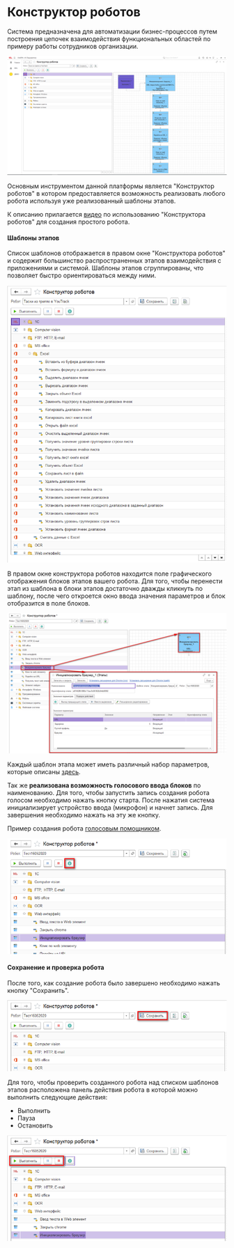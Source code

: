 # Конструктор роботов

Система предназначена для автоматизации бизнес-процессов путем построения цепочек взаимодействия функциональных областей по примеру работы сотрудников организации.&#x20;

![](<../.gitbook/assets/image (3).png>)

Основным инструментом данной платформы является "Конструктор роботов" в котором предоставляется возможность реализовать любого робота используя уже реализованный шаблоны этапов.

К описанию прилагается [видео](https://youtu.be/LbupFVnonVs) по использованию "Конструктора роботов" для создания простого робота.

#### Шаблоны этапов

Список шаблонов отображается в правом окне "Конструктора роботов" и содержит большинство распространенных этапов взаимодействия с приложениями и системой. Шаблоны этапов сгруппированы, что позволяет быстро ориентироваться между ними.&#x20;

![](<../.gitbook/assets/image (6).png>)

В правом окне конструктора роботов находится поле графического отображения блоков этапов вашего робота. Для того, чтобы перенести этап из шаблона в блоки этапов достаточно дважды кликнуть по шаблону, после чего откроется окно ввода значения параметров и блок отобразится в поле блоков.

![](<../.gitbook/assets/image (8).png>)

Каждый шаблон этапа может иметь различный набор параметров, которые описаны [здесь](https://app.gitbook.com/@comol/s/onerpa/rpa-platforma-onerpa/shablony-etapov).

Так же **реализована возможность голосового ввода блоков** по наименованию. Для того, чтобы запустить запись создания робота голосом необходимо нажать кнопку старта. После нажатия система инициализирует устройство ввода (микрофон) и начнет запись. Для завершения необходимо нажать на эту же кнопку.

Пример создания робота [голосовым помощником](https://youtu.be/G4on-\_hN0zc).

![](<../.gitbook/assets/image (12).png>)

#### Сохранение и проверка робота

После того, как создание робота было завершено необходимо нажать кнопку "Сохранить".

![](<../.gitbook/assets/image (10).png>)

Для того, чтобы проверить созданного робота над списком шаблонов этапов расположена панель действия робота в которой можно выполнить следующие действия:

* Выполнить
* Пауза
* Остановить

![](<../.gitbook/assets/image (11).png>)

